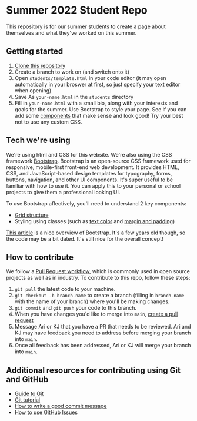 # Summer 2022 Student Repo
This repository is for our summer students to create a page about themselves and what they've worked on this summer.

## Getting started
1. [Clone this repository](https://docs.github.com/en/repositories/creating-and-managing-repositories/cloning-a-repository)
2. Create a branch to work on (and switch onto it)
3. Open `students/template.html` in your code editor (it may open automatically in your broswer at first, so just specify your text editor when opening)
4. Save As `your-name.html` in the `students` directory
5. Fill in `your-name.html` with a small bio, along with your interests and goals for the summer. Use Bootstrap to style your page. See if you can add some [components](https://getbootstrap.com/docs/5.1/components/accordion/) that make sense and look good! Try your best not to use any custom CSS.

## Tech we're using
We're using html and CSS for this website. We're also using the CSS framework [Bootstrap](https://getbootstrap.com/docs/5.1/getting-started/introduction/).
Bootstrap is an open-source CSS framework used for responsive, mobile-first front-end web development. It provides HTML, CSS, and JavaScript-based design templates for typography, forms, buttons, navigation, and other UI components. It's super useful to be familiar with how to use it. You can apply this to your personal or school projects to give them a professional looking UI.

To use Bootstrap affectively, you'll need to understand 2 key components:
- [Grid structure](https://getbootstrap.com/docs/5.0/layout/grid/)
- Styling using classes (such as [text color](https://getbootstrap.com/docs/5.0/utilities/colors/) and [margin and padding](https://getbootstrap.com/docs/5.0/utilities/spacing/))

[This article](https://www.toptal.com/front-end/what-is-bootstrap-a-short-tutorial-on-the-what-why-and-how) is a nice overview of Bootstrap. It's a few years old though, so the code may be a bit dated. It's still nice for the overall concept!

## How to contribute
We follow a [Pull Request workflow](https://medium.com/@urna.hybesis/pull-request-workflow-with-git-6-steps-guide-3858e30b5fa4), which is commonly used in open source projects as well as in industry. To contribute to this repo, follow these steps:

1. `git pull` the latest code to your machine.
2. `git checkout -b branch-name` to create a branch (filling in `branch-name` with the name of your branch) where you'll be making changes.
3. `git commit` and `git push` your code to this branch.
4. When you have changes you'd like to merge into `main`, [create a pull request](https://docs.github.com/en/pull-requests/collaborating-with-pull-requests/proposing-changes-to-your-work-with-pull-requests/creating-a-pull-request)
5.  Message Ari or KJ that you have a PR that needs to be reviewed. Ari and KJ may have feedback you need to address before merging your branch into `main`.
6.  Once all feedback has been addressed, Ari or KJ will merge your branch into `main`.

## Additional resources for contributing using Git and GitHub
- [Guide to Git](https://git-scm.com/book/en/v2)
- [Git tutorial](https://product.hubspot.com/blog/git-and-github-tutorial-for-beginners)
- [How to write a good commit message](https://cbea.ms/git-commit/)
- [How to use GitHub Issues](https://docs.github.com/en/issues/tracking-your-work-with-issues/about-issues)
